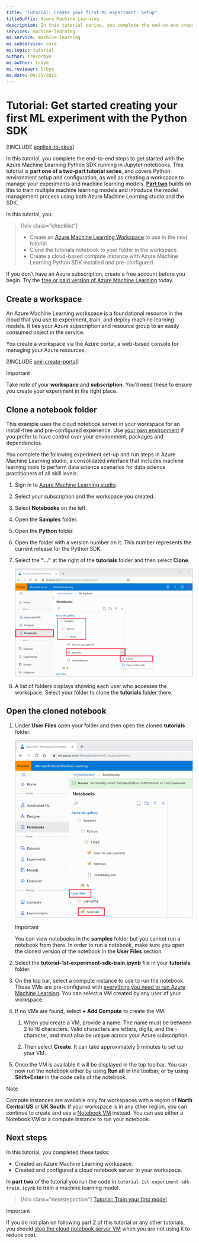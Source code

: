 ```yaml
---
title: "Tutorial: Create your first ML experiment: Setup"
titleSuffix: Azure Machine Learning
description: In this tutorial series, you complete the end-to-end steps to get started with the Azure Machine Learning Python SDK running in Jupyter notebooks.  Part one covers creating a cloud notebook server environment as well as creating a workspace to manage your experiments and machine learning models.
services: machine-learning
ms.service: machine-learning
ms.subservice: core
ms.topic: tutorial
author: trevorbye
ms.author: trbye
ms.reviewer: trbye
ms.date: 09/25/2019
---
```


# Tutorial: Get started creating your first ML experiment with the Python SDK
[!INCLUDE [applies-to-skus](../../../includes/aml-applies-to-basic-enterprise-sku.md)]

In this tutorial, you complete the end-to-end steps to get started with the Azure Machine Learning Python SDK running in Jupyter notebooks. This tutorial is **part one of a two-part tutorial series**, and covers Python environment setup and configuration, as well as creating a workspace to manage your experiments and machine learning models. [**Part two**](tutorial-1st-experiment-sdk-train.md) builds on this to train multiple machine learning models and introduce the model management process using both Azure Machine Learning studio and the SDK.

In this tutorial, you:

> [!div class="checklist"]
> * Create an [Azure Machine Learning Workspace](concept-workspace.md) to use in the next tutorial.
> * Clone the tutorials notebook to your folder in the workspace.
> * Create a cloud-based compute instance with Azure Machine Learning Python SDK installed and pre-configured.


If you don’t have an Azure subscription, create a free account before you begin. Try the [free or paid version of Azure Machine Learning](https://aka.ms/AMLFree) today.

## Create a workspace

An Azure Machine Learning workspace is a foundational resource in the cloud that you use to experiment, train, and deploy machine learning models. It ties your Azure subscription and resource group to an easily consumed object in the service. 

You create a workspace via the Azure portal, a web-based console for managing your Azure resources. 

[!INCLUDE [aml-create-portal](../../../includes/aml-create-in-portal.md)]

>[!IMPORTANT] 
> Take note of your **workspace** and **subscription**. You'll need these to ensure you create your experiment in the right place. 


## <a name="azure"></a>Clone a notebook folder

This example uses the cloud notebook server in your workspace for an install-free and pre-configured experience. Use [your own environment](how-to-configure-environment.md#local) if you prefer to have control over your environment, packages and dependencies.

You complete the following experiment set-up and run steps in Azure Machine Learning studio, a consolidated interface that includes machine learning tools to perform data science scenarios for data science practitioners of all skill levels.

1. Sign in to [Azure Machine Learning studio](https://ml.azure.com/).

1. Select your subscription and the workspace you created.

1. Select **Notebooks** on the left.

1. Open the **Samples** folder.

1. Open the **Python** folder.

1. Open the folder with a version number on it.  This number represents the current release for the Python SDK.

1. Select the **"..."** at the right of the **tutorials** folder and then select **Clone**.

    ![Clone folder](media/tutorial-1st-experiment-sdk-setup/clone-tutorials.png)

1. A list of folders displays showing each user who accesses the workspace.  Select your folder to clone the **tutorials**  folder there.

## <a name="open">Open the cloned notebook

1. Under **User Files** open your folder and then open the cloned **tutorials** folder.

    ![Open tutorials folder](media/tutorial-1st-experiment-sdk-setup/expand-user-folder.png)

    > [!IMPORTANT]
    > You can view notebooks in the **samples** folder but you cannot run a notebook from there.  In order to run a notebook, make sure you open the cloned version of the notebook in the **User Files** section.
    
1. Select the **tutorial-1st-experiment-sdk-train.ipynb** file in your **tutorials** folder.

1. On the top bar, select a compute instance to use to run the notebook. These VMs are pre-configured with [everything you need to run Azure Machine Learning](concept-compute-instance.md#contents). You can select a VM created by any user of your workspace. 

1. If no VMs are found, select **+ Add Compute** to create the VM.

    1. When you create a VM, provide a name.  The name must be between 2 to 16 characters. Valid characters are letters, digits, and the - character, and must also be unique across your Azure subscription.

    1. Then select **Create**. It can take approximately 5 minutes to set up your VM.

1. Once the VM is available it will be displayed in the top toolbar.  You can now run the notebook either by using **Run all** in the toolbar, or by using **Shift+Enter** in the code cells of the notebook.

> [!NOTE]
> Compute instances are available only for workspaces with a region of **North Central US** or **UK South**.
>If your workspace is in any other region, you can continue to create and use a [Notebook VM](concept-compute-instance.md#notebookvm) instead.  You can use either a Notebook VM or a compute instance to run your notebook.

## Next steps

In this tutorial, you completed these tasks:

* Created an Azure Machine Learning workspace.
* Created and configured a cloud notebook server in your workspace.

In **part two** of the tutorial you run the code in `tutorial-1st-experiment-sdk-train.ipynb` to train a machine learning model. 

> [!div class="nextstepaction"]
> [Tutorial: Train your first model](tutorial-1st-experiment-sdk-train.md)

> [!IMPORTANT]
> If you do not plan on following part 2 of this tutorial or any other tutorials, you should [stop the cloud notebook server VM](tutorial-1st-experiment-sdk-train.md#clean-up-resources) when you are not using it to reduce cost.


